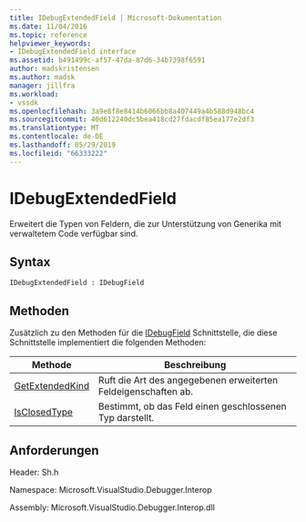 ```yaml
---
title: IDebugExtendedField | Microsoft-Dokumentation
ms.date: 11/04/2016
ms.topic: reference
helpviewer_keywords:
- IDebugExtendedField interface
ms.assetid: b491499c-af57-47da-87d6-34b7398f6591
author: madskristensen
ms.author: madsk
manager: jillfra
ms.workload:
- vssdk
ms.openlocfilehash: 3a9e8f8e8414b6066bb8a407449a4b588d948bc4
ms.sourcegitcommit: 40d612240dc5bea418cd27fdacdf85ea177e2df3
ms.translationtype: MT
ms.contentlocale: de-DE
ms.lasthandoff: 05/29/2019
ms.locfileid: "66333222"
---
```

# <a name="idebugextendedfield"></a>IDebugExtendedField
Erweitert die Typen von Feldern, die zur Unterstützung von Generika mit verwaltetem Code verfügbar sind.

## <a name="syntax"></a>Syntax

```
IDebugExtendedField : IDebugField
```

## <a name="methods"></a>Methoden
 Zusätzlich zu den Methoden für die [IDebugField](../../../extensibility/debugger/reference/idebugfield.md) Schnittstelle, die diese Schnittstelle implementiert die folgenden Methoden:

|Methode|Beschreibung|
|------------|-----------------|
|[GetExtendedKind](../../../extensibility/debugger/reference/idebugextendedfield-getextendedkind.md)|Ruft die Art des angegebenen erweiterten Feldeigenschaften ab.|
|[IsClosedType](../../../extensibility/debugger/reference/idebugextendedfield-isclosedtype.md)|Bestimmt, ob das Feld einen geschlossenen Typ darstellt.|

## <a name="requirements"></a>Anforderungen
 Header: Sh.h

 Namespace: Microsoft.VisualStudio.Debugger.Interop

 Assembly: Microsoft.VisualStudio.Debugger.Interop.dll